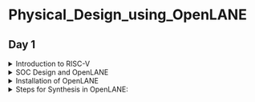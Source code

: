 # Physical_Design_using_OpenLANE

## Day 1
<details>
<summary>Introduction to RISC-V</summary>

**RISC-V** (pronounced "risk-five") is an open-source instruction set architecture (ISA) that has gained significant attention and popularity in recent years. It is designed to be simple, modular, and customizable, making it suitable for a wide range of applications from embedded systems to supercomputers. In this introduction to RISC-V architecture, we'll cover its key concepts and characteristics:

**Open Source Philosophy:**
RISC-V is an open-source ISA, which means its specifications are freely available to the public. This openness encourages collaboration and innovation, allowing anyone to design, implement, and customize RISC-V processors without licensing fees.

**RISC (Reduced Instruction Set Computer):**
RISC-V follows the RISC design philosophy, which emphasizes a small and simple set of instructions. This simplicity makes it easier to design efficient and high-performance processors.

**Modular and Extensible:**
RISC-V is designed with modularity in mind. It provides a base set of instructions, known as the RV32I (for 32-bit) and RV64I (for 64-bit) instruction sets, which serve as a foundation. Beyond these base sets, custom instruction extensions can be added to meet the specific needs of different applications. This extensibility enables the architecture to be tailored for various domains, from IoT devices to data centers.

**Multiple Standard Extensions:**
RISC-V offers several standard extensions, including integer (I), multiplication and division (M), atomic (A), single-precision floating-point (F), double-precision floating-point (D), vector (V), and more. These extensions add functionality to the base architecture as needed.

**Support for Different Bit Widths:**
RISC-V supports various bit widths, such as 32, 64, and 128 bits, making it adaptable to a wide range of computing environments.

**Load-Store Architecture:**
RISC-V follows a load-store architecture, where memory operations are performed using load and store instructions. This design simplifies the instruction set and helps maintain a consistent pipeline for better performance.

**User and Privileged Modes:**
RISC-V has multiple privilege levels, including user mode, supervisor mode, and machine mode. This privilege hierarchy enables secure execution of software and is useful for implementing operating systems.

**Instruction Encoding:**
RISC-V instructions are typically encoded as fixed-length 32-bit or 64-bit words, depending on the chosen bit width. The simplicity of instruction encoding contributes to the architecture's ease of implementation.

**Wide Industry Support:**
RISC-V has gained support from a broad range of industry players, including academia, startups, and established companies. This support has led to the development of RISC-V-based hardware and software ecosystems.
**Applications:**
RISC-V is used in various applications, from low-power IoT devices and microcontrollers to high-performance servers and supercomputers. Its versatility and openness make it a compelling choice for a wide array of computing tasks.
</details>
<details>
<summary>SOC Design and OpenLANE</summary>

**Open Source Digital ASIC Design**

Components of Digital ASIC Design:

![Screenshot from 2023-09-13 00-26-13](https://github.com/malobimukherjee/Advanced_Physical_Design_using_OpenLANE/assets/141206513/ad689ae7-82b5-4a0a-abbc-ec3e9eb1309a)

EDA Tools: For digital ASIC (Application-Specific Integrated Circuit) design, various EDA (Electronic Design Automation) tools are essential to complete the design process efficiently like Qflow, OpenROAD, OpenLANE, etc.

RTL: RTL IP blocks are reusable building blocks for digital designs. They encapsulate specific functions or features and are designed to be easily integrated into larger designs, reducing the need for designing these functions from scratch.

PDK: Process Design Kit is the collection of files used to model a fabrication process for the EDA Tools used to design an IC like Google+Skywater FOSS 130nm Production PDK.

**Simplified RTL to GDS Flow**
The RTL to GDS (Register-Transfer Level to Graphic Design System) flow is a series of steps and tools used in the semiconductor industry to transform a digital circuit's high-level description (RTL) into a physical layout that can be fabricated as an integrated circuit (IC) using a specific semiconductor process. Here's an overview of the typical RTL to GDS flow:

Design Specification:
Start with a clear specification of the desired functionality and performance requirements of the digital circuit.

RTL Design:
Create a Register-Transfer Level (RTL) design using a hardware description language (HDL) such as Verilog or VHDL. The RTL code describes the behavior and functionality of the digital circuit.

Simulation and Verification:
Simulate the RTL code using tools like ModelSim or VCS to verify that the design functions correctly. This involves creating testbenches and running simulations to ensure that the RTL code meets the design requirements.

Synthesis:
Use a synthesis tool (e.g., Synopsys Design Compiler, Cadence Genus) to convert the RTL code into a gate-level netlist. The synthesis process optimizes the design for area, power, and speed while targeting a specific semiconductor technology library.

Gate-Level Simulation:
Perform gate-level simulations to verify that the synthesized netlist behaves as expected and is functionally correct.

Floor Planning:
Define the physical layout of the chip, including the placement of logic blocks, standard cells, and I/O pads. This step determines the overall chip size and the placement of key components.

Place-and-Route (P&R):
Use a place-and-route tool (e.g., Cadence Innovus, Synopsys ICC) to map the gate-level netlist onto the physical chip's layout. This step involves placing the cells on the chip and routing the interconnections between them.

Clock Tree Synthesis (CTS):
Create a clock distribution network to ensure that clock signals reach all parts of the chip with minimal skew and jitter.

Power Planning:
Plan the power distribution network to ensure that all components receive the required power supply voltages and currents.

Physical Verification:
Perform physical verification checks, including Design Rule Checking (DRC), Layout vs. Schematic (LVS) checks, and Parasitic Extraction (PEX) to ensure that the layout adheres to the semiconductor process rules and matches the expected functionality.

Timing Analysis:
Perform static timing analysis (STA) to verify that the design meets its timing requirements, such as setup and hold times, clock-to-q delays, and maximum operating frequency.

Mask Generation:
Generate the mask data required for semiconductor manufacturing based on the final layout. This data includes information on the placement of transistor gates and interconnects.

Foundry Services:
Send the mask data to a semiconductor foundry for fabrication. The foundry manufactures the physical ICs using the specified semiconductor process.

Testing and Debugging:
After fabrication, the ICs undergo testing to ensure they function correctly. Any defects or issues discovered during testing may require further debugging and iteration.

Packaging and Assembly:
The fabricated ICs are packaged, which involves placing them in protective enclosures and connecting them to external pins or balls for electrical connections.

Final Testing:
Perform final testing on the packaged ICs to verify their functionality and performance.

Release and Deployment:
The final ICs are ready for deployment in various electronic devices and systems.

![Screenshot from 2023-09-13 00-15-36](https://github.com/malobimukherjee/Advanced_Physical_Design_using_OpenLANE/assets/141206513/a09241ee-1923-4a0c-86b7-a31df43b6364)

</details>

<details>
 
<summary>Installation of OpenLANE</summary>

```bash
sudo apt-get update
sudo apt-get upgrade
sudo apt install -y build-essential python3 python3-venv python3-pip make git
```
Docker Installation:

```bash
sudo apt install apt-transport-https ca-certificates curl software-properties-common
curl -fsSL https://download.docker.com/linux/ubuntu/gpg | sudo gpg --dearmor -o /usr/share/keyrings/docker-archive-keyring.gpg

echo "deb [arch=amd64 signed-by=/usr/share/keyrings/docker-archive-keyring.gpg] https://download.docker.com/linux/ubuntu $(lsb_release -cs) stable" | sudo tee /etc/apt/sources.list.d/docker.list > /dev/null

sudo apt update
sudo apt install docker-ce docker-ce-cli containerd.io
sudo docker run hello-world

sudo groupadd docker
sudo usermod -aG docker $USER
sudo reboot 


# Check for installation
sudo docker run hello-world
```
OpenLANE installation:

```bash
git clone --depth 1 https://github.com/The-OpenROAD-Project/OpenLane.git --recurse-submodules
cd OpenLane/
make
make test
cd /home/malobi/OpenLane/designs/ci
cp -r * ../
```
</details>
<details>
 
<summary>Steps for Synthesis in OpenLANE:</summary>

```bash
cd ~/OpenLane
make mount
./flow.tcl -interactive
package require openlane 0.9
prep -design picorv32a
run_synthesis
```


<img width="1470" alt="1" src="https://github.com/VaibhavTiwari-IIITB/Physical_Design_using_OpenLANE/assets/140998525/672c926c-cb01-44ca-a411-53195bc24c1b">
![Screenshot from 2023-09-11 00-09-35](https://github.com/malobimukherjee/Advanced_Physical_Design_using_OpenLANE/assets/141206513/dfcc7032-5ff2-43ec-a521-ff6d90db3740)

To see the synthesis report:

<img width="581" alt="2" src="https://github.com/VaibhavTiwari-IIITB/Physical_Design_using_OpenLANE/assets/140998525/41917610-7120-46ec-a653-7ff7a8e6de43">

<img width="1470" alt="3" src="https://github.com/VaibhavTiwari-IIITB/Physical_Design_using_OpenLANE/assets/140998525/81405ca5-21b4-4e36-af6e-5ca4f026a99a">

```bash

61. Printing statistics.

=== picorv32 ===

   Number of wires:               9824
   Number of wire bits:          10206
   Number of public wires:        1512
   Number of public wire bits:    1894
   Number of memories:               0
   Number of memory bits:            0
   Number of processes:              0
   Number of cells:              10104
     sky130_fd_sc_hd__a2111o_2       2
     sky130_fd_sc_hd__a211o_2      101
     sky130_fd_sc_hd__a211oi_2       4
     sky130_fd_sc_hd__a21bo_2       19
     sky130_fd_sc_hd__a21boi_2       7
     sky130_fd_sc_hd__a21o_2       414
     sky130_fd_sc_hd__a21oi_2      127
     sky130_fd_sc_hd__a221o_2       65
     sky130_fd_sc_hd__a221oi_2       1
     sky130_fd_sc_hd__a22o_2       197
     sky130_fd_sc_hd__a22oi_2        2
     sky130_fd_sc_hd__a2bb2o_2      16
     sky130_fd_sc_hd__a311o_2       38
     sky130_fd_sc_hd__a31o_2        90
     sky130_fd_sc_hd__a31oi_2       10
     sky130_fd_sc_hd__a32o_2        89
     sky130_fd_sc_hd__a41o_2         2
     sky130_fd_sc_hd__and2_2       283
     sky130_fd_sc_hd__and2b_2       32
     sky130_fd_sc_hd__and3_2        77
     sky130_fd_sc_hd__and3b_2       76
     sky130_fd_sc_hd__and4_2        46
     sky130_fd_sc_hd__and4b_2        6
     sky130_fd_sc_hd__and4bb_2       3
     sky130_fd_sc_hd__buf_1       2735
     sky130_fd_sc_hd__buf_2         16
     sky130_fd_sc_hd__conb_1       106
     sky130_fd_sc_hd__dfxtp_2     1596
     sky130_fd_sc_hd__inv_2         83
     sky130_fd_sc_hd__mux2_2      1817
     sky130_fd_sc_hd__mux4_2       323
     sky130_fd_sc_hd__nand2_2      250
     sky130_fd_sc_hd__nand2b_2       2
     sky130_fd_sc_hd__nand3_2       18
     sky130_fd_sc_hd__nand3b_2       3
     sky130_fd_sc_hd__nand4_2        2
     sky130_fd_sc_hd__nor2_2       185
     sky130_fd_sc_hd__nor3_2        11
     sky130_fd_sc_hd__nor3b_2        3
     sky130_fd_sc_hd__nor4_2         4
     sky130_fd_sc_hd__nor4b_2        3
     sky130_fd_sc_hd__o2111a_2       1
     sky130_fd_sc_hd__o211a_2      224
     sky130_fd_sc_hd__o211ai_2       6
     sky130_fd_sc_hd__o21a_2       154
     sky130_fd_sc_hd__o21ai_2       94
     sky130_fd_sc_hd__o21ba_2       15
     sky130_fd_sc_hd__o21bai_2       3
     sky130_fd_sc_hd__o221a_2       19
     sky130_fd_sc_hd__o221ai_2       1
     sky130_fd_sc_hd__o22a_2        26
     sky130_fd_sc_hd__o22ai_2        1
     sky130_fd_sc_hd__o2bb2a_2       7
     sky130_fd_sc_hd__o311a_2       31
     sky130_fd_sc_hd__o311ai_2       2
     sky130_fd_sc_hd__o31a_2        21
     sky130_fd_sc_hd__o31ai_2        2
     sky130_fd_sc_hd__o32a_2        14
     sky130_fd_sc_hd__o41a_2         1
     sky130_fd_sc_hd__or2_2        337
     sky130_fd_sc_hd__or2b_2        20
     sky130_fd_sc_hd__or3_2        102
     sky130_fd_sc_hd__or3b_2        17
     sky130_fd_sc_hd__or4_2         29
     sky130_fd_sc_hd__or4b_2         6
     sky130_fd_sc_hd__xnor2_2       78
     sky130_fd_sc_hd__xor2_2        29

   Chip area for module '\picorv32': 102957.494400
```

Flop Ratio:

```bash
Flop ratio = (No.of D flipflops)/(Total no.of cells) =1596/10104 = 0.1579
```
</details>
